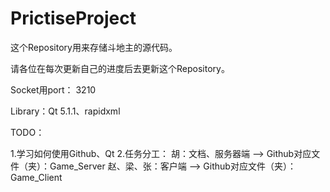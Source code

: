 PrictiseProject
===============
这个Repository用来存储斗地主的源代码。

请各位在每次更新自己的进度后去更新这个Repository。

Socket用port： 3210

Library：Qt 5.1.1、rapidxml

TODO：

1.学习如何使用Github、Qt
2.任务分工：
    胡：文档、服务器端 --> Github对应文件（夹）：Game_Server
    赵、梁、张：客户端 --> Github对应文件（夹）：Game_Client
  
